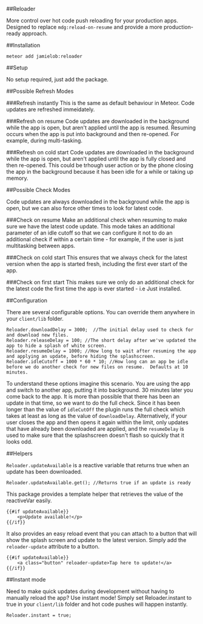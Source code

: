 ##Reloader

More control over hot code push reloading for your production apps.   Designed to replace `mdg:reload-on-resume` and provide a more production-ready approach.

##Installation

`meteor add jamielob:reloader`

##Setup

No setup required, just add the package.



##Possible Refresh Modes

###Refresh instantly
This is the same as default behaviour in Meteor.  Code updates are refreshed immeidately.

###Refresh on resume 
Code updates are downloaded in the background while the app is open, but aren't applied until the app is resumed.  Resuming occurs when the app is put into background and then re-opened.  For example, during multi-tasking.

###Refresh on cold start
Code updates are downloaded in the background while the app is open, but aren't applied until the app is fully closed and then re-opened.  This could be trhough user action or by the phone closing the app in the background because it has been idle for a while or taking up memory.



##Possible Check Modes

Code updates are always downloaded in the background while the app is open, but we can also force other times to look for latest code.

###Check on resume
Make an additional check when resuming to make sure we have the latest code update.  This mode takes an additional parameter of an idle cutoff so that we can configure it not to do an additional check if within a certain time - for example, if the user is just multitasking between apps.

###Check on cold start
This ensures that we always check for the latest version when the app is started fresh, including the first ever start of the app.

###Check on first start
This makes sure we only do an additional check for the latest code the first time the app is ever started - i.e Just installed.







##Configuration

There are several configurable options.  You can override them anywhere in your `client/lib` folder.

```
Reloader.downloadDelay = 3000;  //The initial delay used to check for and download new files.
Reloader.releaseDelay = 100; //The short delay after we've updated the app to hide a splash of white screen.
Reloader.resumeDelay = 1000; //How long to wait after resuming the app and applying an update, before hiding the splashscreen.
Reloader.idleCutoff = 1000 * 60 * 10; //How long can an app be idle before we do another check for new files on resume.  Defaults at 10 minutes.
```

To understand these options imagine this scenario.  You are using the app and switch to another app, putting it into background.  30 minutes later you come back to the app.  It is more than possible that there has been an update in that time, so we want to do the full check.  Since it has been longer than the value of `idleCutOff` the plugin runs the full check which takes at least as long as the value of `downloadDelay`.  Alternatively, if your user closes the app and then opens it again within the limit, only updates that have already been downloaded are applied, and the `resumeDelay` is used to make sure that the splashscreen doesn't flash so quickly that it looks odd.

##Helpers

`Reloader.updateAvailable` is a reactive variable that returns true when an update has been downloaded.

```
Reloader.updateAvailable.get(); //Returns true if an update is ready
```

This package provides a template helper that retrieves the value of the reactiveVar easily.

```
{{#if updateAvailable}}
  	<p>Update available!</p>
{{/if}}
```

It also provides an easy reload event that you can attach to a button that will show the splash screen and update to the latest version. Simply add the `reloader-update` attribute to a button.

```
{{#if updateAvailable}}
	<a class="button" reloader-update>Tap here to update!</a>
{{/if}}
```

##Instant mode

Need to make quick updates during development without having to manually reload the app?  Use instant mode!  Simply set Reloader.instant to true in your `client/lib` folder and hot code pushes will happen instantly.

```
Reloader.instant = true;
```